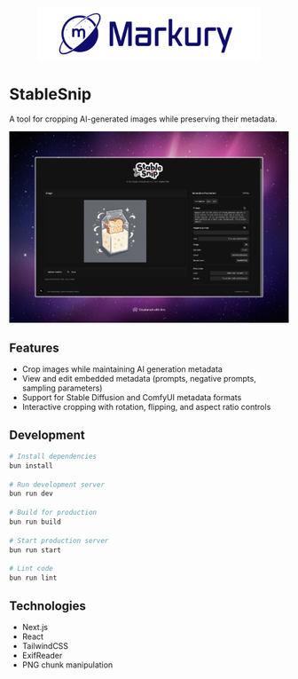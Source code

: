 <p align="center">
    <img src="public/markury-logo.png" width="400"/>
<p>

# StableSnip

A tool for cropping AI-generated images while preserving their metadata.

![Demo](public/demo.jpeg)

## Features

- Crop images while maintaining AI generation metadata
- View and edit embedded metadata (prompts, negative prompts, sampling parameters)
- Support for Stable Diffusion and ComfyUI metadata formats
- Interactive cropping with rotation, flipping, and aspect ratio controls

## Development

```bash
# Install dependencies
bun install

# Run development server
bun run dev

# Build for production
bun run build

# Start production server
bun run start

# Lint code
bun run lint
```

## Technologies

- Next.js
- React
- TailwindCSS
- ExifReader
- PNG chunk manipulation